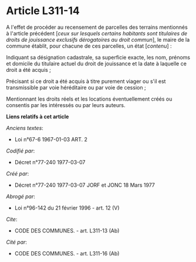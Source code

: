 # Article L311-14

A l'effet de procéder au recensement de parcelles des terrains mentionnés à l'article précédent [*ceux sur lesquels certains
habitants sont titulaires de droits de jouissance exclusifs dérogatoires au droit commun*], le maire de la commune établit,
pour chacune de ces parcelles, un état [*contenu*] :

Indiquant sa désignation cadastrale, sa superficie exacte, les nom, prénoms et domicile du titulaire actuel du droit de
jouissance et la date à laquelle ce droit a été acquis ;

Précisant si ce droit a été acquis à titre purement viager ou s'il est transmissible par voie héréditaire ou par voie de
cession ;

Mentionnant les droits réels et les locations éventuellement créés ou consentis par les intéressés ou par leurs auteurs.

**Liens relatifs à cet article**

_Anciens textes_:

  - Loi n°67-6 1967-01-03 ART. 2

_Codifié par_:

  - Décret n°77-240 1977-03-07

_Créé par_:

  - Décret n°77-240 1977-03-07 JORF et JONC 18 Mars 1977

_Abrogé par_:

  - Loi n°96-142 du 21 février 1996 - art. 12 (V)

_Cite_:

  - CODE DES COMMUNES. - art. L311-13 (Ab)

_Cité par_:

  - CODE DES COMMUNES. - art. L311-16 (Ab)

